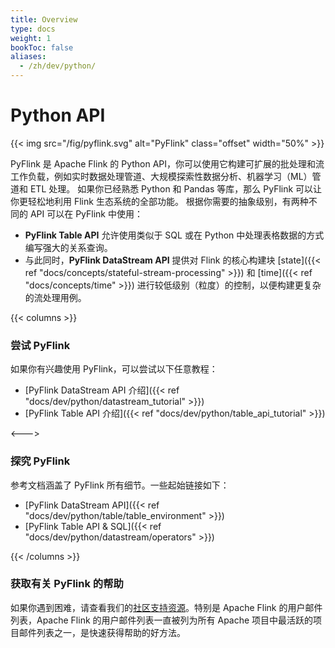 ```yaml
---
title: Overview
type: docs
weight: 1
bookToc: false
aliases: 
  - /zh/dev/python/
---
```

<!--
Licensed to the Apache Software Foundation (ASF) under one
or more contributor license agreements.  See the NOTICE file
distributed with this work for additional information
regarding copyright ownership.  The ASF licenses this file
to you under the Apache License, Version 2.0 (the
"License"); you may not use this file except in compliance
with the License.  You may obtain a copy of the License at

  http://www.apache.org/licenses/LICENSE-2.0

Unless required by applicable law or agreed to in writing,
software distributed under the License is distributed on an
"AS IS" BASIS, WITHOUT WARRANTIES OR CONDITIONS OF ANY
KIND, either express or implied.  See the License for the
specific language governing permissions and limitations
under the License.
-->

# Python API

{{< img src="/fig/pyflink.svg" alt="PyFlink" class="offset" width="50%" >}}

PyFlink 是 Apache Flink 的 Python API，你可以使用它构建可扩展的批处理和流工作负载，例如实时数据处理管道、大规模探索性数据分析、机器学习（ML）管道和 ETL 处理。
如果你已经熟悉 Python 和 Pandas 等库，那么 PyFlink 可以让你更轻松地利用 Flink 生态系统的全部功能。
根据你需要的抽象级别，有两种不同的 API 可以在 PyFlink 中使用：

* **PyFlink Table API** 允许使用类似于 SQL 或在 Python 中处理表格数据的方式编写强大的关系查询。
* 与此同时，**PyFlink DataStream API** 提供对 Flink 的核心构建块 [state]({{< ref "docs/concepts/stateful-stream-processing" >}}) 和 [time]({{< ref "docs/concepts/time" >}}) 进行较低级别（粒度）的控制，以便构建更复杂的流处理用例。

{{< columns >}}

### 尝试 PyFlink

如果你有兴趣使用 PyFlink，可以尝试以下任意教程：

* [PyFlink DataStream API 介绍]({{< ref "docs/dev/python/datastream_tutorial" >}})
* [PyFlink Table API 介绍]({{< ref "docs/dev/python/table_api_tutorial" >}})

<--->

### 探究 PyFlink

参考文档涵盖了 PyFlink 所有细节。一些起始链接如下：

* [PyFlink DataStream API]({{< ref "docs/dev/python/table/table_environment" >}})
* [PyFlink Table API &amp; SQL]({{< ref "docs/dev/python/datastream/operators" >}})

{{< /columns >}}

### 获取有关 PyFlink 的帮助

如果你遇到困难，请查看我们的[社区支持资源](https://flink.apache.org/community.html)。特别是 Apache Flink 的用户邮件列表，Apache Flink 的用户邮件列表一直被列为所有 Apache 项目中最活跃的项目邮件列表之一，是快速获得帮助的好方法。
